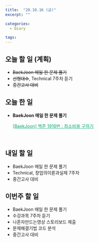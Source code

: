 ```yaml
---
title:  "20.10.16 (금)"
excerpt: ""

categories:
  - Diary

tags:
---
```


## 오늘 할 일 (계획)

- ~~BaekJoon 매일 한 문제 풀기~~
- ~~선형대수~~, Technical 7주차 듣기
- ~~중간고사 대비~~

## 오늘 한 일

- **BaekJoon 매일 한 문제 풀기**

  <a href="https://nam-ki-bok.github.io/baekjoon/Baek_CheapestCost/" style="color:#0FA678">[BaekJoon] 백준 1916번 : 최소비용 구하기</a>

  <br>
  


## 내일 할 일

- BaekJoon 매일 한 문제 풀기
- Technical, 창업의이론과실제 7주차
- 중간고사 대비

## 이번주 할 일

- BaekJoon 매일 한 문제 풀기
- 수강과목 7주차 듣기
- 나혼자만드는영상 스토리보드 제출
- 문제해결기법 코드 분석
- 중간고사 대비

<br>